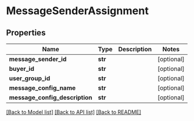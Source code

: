 # MessageSenderAssignment

## Properties
Name | Type | Description | Notes
------------ | ------------- | ------------- | -------------
**message_sender_id** | **str** |  | [optional] 
**buyer_id** | **str** |  | [optional] 
**user_group_id** | **str** |  | [optional] 
**message_config_name** | **str** |  | [optional] 
**message_config_description** | **str** |  | [optional] 

[[Back to Model list]](../README.md#documentation-for-models) [[Back to API list]](../README.md#documentation-for-api-endpoints) [[Back to README]](../README.md)


